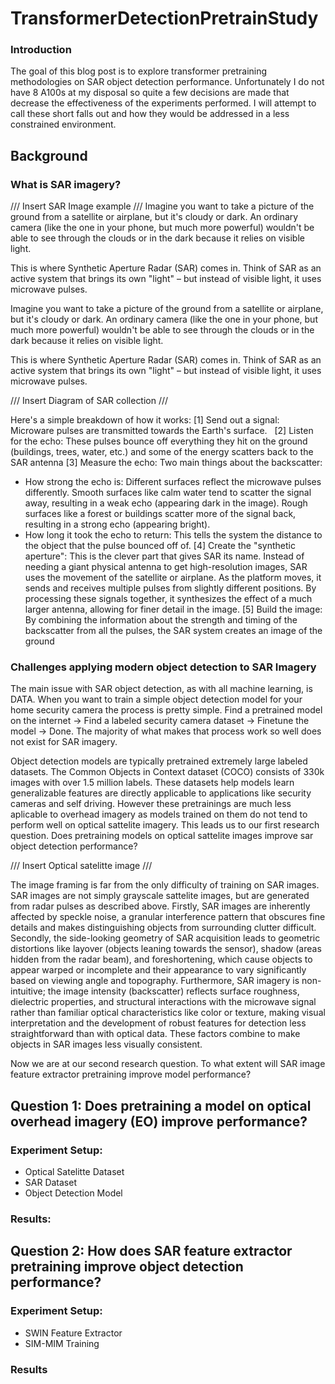 # TransformerDetectionPretrainStudy

### Introduction
The goal of this blog post is to explore transformer pretraining methodologies on SAR object detection performance. Unfortunately I do not have 8 A100s at my disposal so quite a few decisions are made that decrease the effectiveness of the experiments performed. I will attempt to call these short falls out and how they would be addressed in a less constrained environment.

## Background
### What is SAR imagery?
/// Insert SAR Image example ///
Imagine you want to take a picture of the ground from a satellite or airplane, but it's cloudy or dark. An ordinary camera (like the one in your phone, but much more powerful) wouldn't be able to see through the clouds or in the dark because it relies on visible light.

This is where Synthetic Aperture Radar (SAR) comes in. Think of SAR as an active system that brings its own "light" – but instead of visible light, it uses microwave pulses.

Imagine you want to take a picture of the ground from a satellite or airplane, but it's cloudy or dark. An ordinary camera (like the one in your phone, but much more powerful) wouldn't be able to see through the clouds or in the dark because it relies on visible light.

This is where Synthetic Aperture Radar (SAR) comes in. Think of SAR as an active system that brings its own "light" – but instead of visible light, it uses microwave pulses.

/// Insert Diagram of SAR collection ///

Here's a simple breakdown of how it works:
[1] Send out a signal: Microware pulses are transmitted towards the Earth's surface.   
[2] Listen for the echo: These pulses bounce off everything they hit on the ground (buildings, trees, water, etc.) and some of the energy scatters back to the SAR antenna
[3] Measure the echo: Two main things about the backscatter:
  - How strong the echo is: Different surfaces reflect the microwave pulses differently. Smooth surfaces like calm water tend to scatter the signal away, resulting in a weak echo (appearing dark in the image). Rough surfaces like a forest or buildings scatter more of the signal back, resulting in a strong echo (appearing bright).   
  - How long it took the echo to return: This tells the system the distance to the object that the pulse bounced off of.
[4] Create the "synthetic aperture": This is the clever part that gives SAR its name. Instead of needing a giant physical antenna to get high-resolution images, SAR uses the movement of the satellite or airplane. As the platform moves, it sends and receives multiple pulses from slightly different positions. By processing these signals together, it synthesizes the effect of a much larger antenna, allowing for finer detail in the image.
[5] Build the image: By combining the information about the strength and timing of the backscatter from all the pulses, the SAR system creates an image of the ground

### Challenges applying modern object detection to SAR Imagery
The main issue with SAR object detection, as with all machine learning, is DATA. When you want to train a simple object detection model for your home security camera the process is pretty simple. Find a pretrained model on the internet -> Find a labeled security camera dataset -> Finetune the model -> Done. The majority of what makes that process work so well does not exist for SAR imagery. 

Object detection models are typically pretrained extremely large labeled datasets. The Common Objects in Context dataset (COCO) consists of 330k images with over 1.5 million labels. These datasets help models learn generalizable features are directly applicable to applications like security cameras and self driving. However these pretrainings are much less aplicable to overhead imagery as models trained on them do not tend to perform well on optical sattelite imagery. This leads us to our first research question. Does pretraining models on optical sattelite images improve sar object detection performance?

/// Insert Optical satelitte image ///

The image framing is far from the only difficulty of training on SAR images. SAR images are not simply grayscale sattelite images, but are generated from radar pulses as described above. Firstly, SAR images are inherently affected by speckle noise, a granular interference pattern that obscures fine details and makes distinguishing objects from surrounding clutter difficult. Secondly, the side-looking geometry of SAR acquisition leads to geometric distortions like layover (objects leaning towards the sensor), shadow (areas hidden from the radar beam), and foreshortening, which cause objects to appear warped or incomplete and their appearance to vary significantly based on viewing angle and topography. Furthermore, SAR imagery is non-intuitive; the image intensity (backscatter) reflects surface roughness, dielectric properties, and structural interactions with the microwave signal rather than familiar optical characteristics like color or texture, making visual interpretation and the development of robust features for detection less straightforward than with optical data. These factors combine to make objects in SAR images less visually consistent.

Now we are at our second research question. To what extent will SAR image feature extractor pretraining improve model performance?

## Question 1: Does pretraining a model on optical overhead imagery (EO) improve performance?

### Experiment Setup:
- Optical Satelitte Dataset
- SAR Dataset
- Object Detection Model

### Results:

## Question 2: How does SAR feature extractor pretraining improve object detection performance?

### Experiment Setup:
- SWIN Feature Extractor
- SIM-MIM Training

### Results
